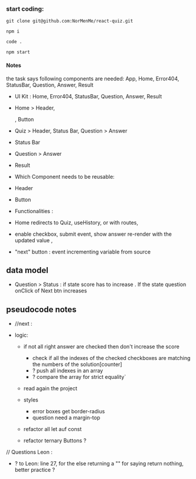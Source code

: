 ### start coding:

```
git clone git@github.com:NorMenMe/react-quiz.git

npm i

code .

npm start

```

#### Notes

the task says following components are needed:
App, Home, Error404, StatusBar, Question, Answer, Result

- UI Kit :
  Home, Error404, StatusBar, Question, Answer, Result

- Home > Header, <p> , Button
- Quiz > Header, Status Bar, Question > Answer
- Status Bar
- Question > Answer
- Result

- Which Component needs to be reusable:

- Header
- Button

- Functionalities :

- Home redirects to Quiz, useHistory, or with routes,

- enable checkbox, submit event, show answer re-render with the updated value ,

- "next" button : event incrementing variable from source

## data model

- Question > Status : if state score has to increase . If the state question onClick of Next btn increases

## pseudocode notes

- //next :

- logic:

  - if not all right answer are checked then don't increase the score

    - check if all the indexes of the checked checkboxes are matching the numbers of the solution[counter]
    - ? push all indexes in an array
    - ? compare the array for strict equality`

  - read again the project
  - styles

    - error boxes get border-radius
    - question need a margin-top

  - refactor all let auf const
  - refactor ternary Buttons ?

// Questions Leon :

- ? to Leon: line 27, for the else returning a "" for saying return nothing, better practice ?
